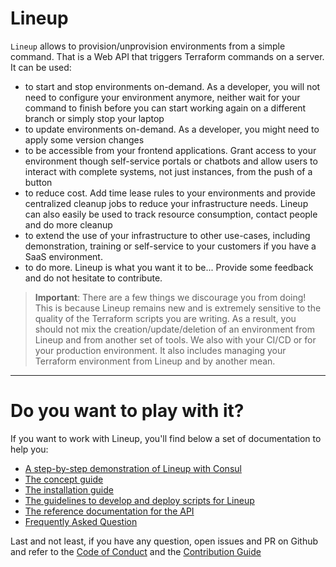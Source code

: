 # Lineup

`Lineup` allows to provision/unprovision environments from a simple
command. That is a Web API that triggers Terraform commands on a server.
It can be used:

- to start and stop environments on-demand. As a developer, you will not
  need to configure your environment anymore, neither wait for your
  command to finish before you can start working again on a different branch
  or simply stop your laptop
- to update environments on-demand. As a developer, you might need to apply
  some version changes
- to be accessible from your frontend applications. Grant access to your
  environment though self-service portals or chatbots and allow users
  to interact with complete systems, not just instances, from the push of
  a button
- to reduce cost. Add time lease rules to your environments and provide
  centralized cleanup jobs to reduce your infrastructure needs.
  Lineup can also easily be used to track resource consumption, contact
  people and do more cleanup
- to extend the use of your infrastructure to other use-cases, including
  demonstration, training or self-service to your customers if you have a
  SaaS environment.
- to do more. Lineup is what you want it to be... Provide some feedback and
  do not hesitate to contribute.

> **Important**:
  There are a few things we discourage you from doing! This is because
  Lineup remains new and is extremely sensitive to the quality
  of the Terraform scripts you are writing. As a result, you should not
  mix the creation/update/deletion of an environment from Lineup and from
  another set of tools. We also with your CI/CD or for your production
  environment. It also includes managing your Terraform environment from
  Lineup and by another mean.

---
# Do you want to play with it?

If you want to work with Lineup, you'll find below a set of documentation
to help you:

- [A step-by-step demonstration of Lineup with Consul](docs/TUTORIAL.md)
- [The concept guide](docs/CONCEPT.md)
- [The installation guide](docs/INSTALLATION.md)
- [The guidelines to develop and deploy scripts for Lineup](docs/GUIDELINES.md)
- [The reference documentation for the API](docs/REFERENCE.md)
- [Frequently Asked Question](docs/FAQ.md)

Last and not least, if you have any question, open issues and PR on Github and refer to
the [Code of Conduct](docs/CODE_OF_CONDUCT.md) and the [Contribution Guide](docs/CONTRIBUTION.md)
